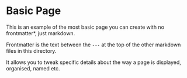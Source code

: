 # Basic Page

This is an example of the most basic page you can create with no frontmatter\*, just markdown.

Frontmatter is the text between the `---` at the top of the other markdown files in this directory.

It allows you to tweak specific details about the way a page is displayed, organised, named etc.
